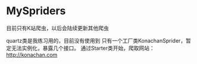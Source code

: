 # MySpriders
目前只有K站爬虫，以后会陆续更新其他爬虫

quartz类是我练习用的，目前没有使用到
只有一个工厂类KonachanSprider，暂定无法实例化，暴露几个接口。
通过Starter类开始，爬取网站：http://konachan.com
